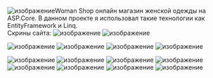 ![изображение](https://github.com/RubikRr/WomanShop/assets/65467062/c6537738-5e48-4576-847c-f71bbe3b9963)Woman Shop онлайн магазин женской одежды на ASP.Core. В данном проекте я использовал такие технологии как EntityFramework и Linq.  
Скрины сайта:
![изображение](https://github.com/RubikRr/WomanShop/assets/65467062/d03fad4f-6323-4d48-be69-5ea5aef2c14b)
![изображение](https://github.com/RubikRr/WomanShop/assets/65467062/69da941d-69df-48cb-8f46-3470a421fbc5)

![изображение](https://github.com/RubikRr/WomanShop/assets/65467062/965f24c2-b93d-4458-89b8-cc528ea102b0)
![изображение](https://github.com/RubikRr/WomanShop/assets/65467062/e6e7c852-cd8a-4398-ad8a-e7c16c422158)
![изображение](https://github.com/RubikRr/WomanShop/assets/65467062/402005b6-7ded-4169-b357-2516573bd602)
![изображение](https://github.com/RubikRr/WomanShop/assets/65467062/2bb49cfa-6975-4411-92c6-4c9930e257d6)

![изображение](https://github.com/RubikRr/WomanShop/assets/65467062/3d9c1810-d57e-4206-afc1-0c2c87590d43)
![изображение](https://github.com/RubikRr/WomanShop/assets/65467062/f1a74b6e-6c0f-40e7-99eb-cd3abcebb57e)
![изображение](https://github.com/RubikRr/WomanShop/assets/65467062/016e1c42-d79f-470d-9c94-721b78b9c2f7)
![изображение](https://github.com/RubikRr/WomanShop/assets/65467062/92567acd-3262-43cd-af3f-2283f42f0d6d)
![изображение](https://github.com/RubikRr/WomanShop/assets/65467062/8ba4de22-2874-422e-8519-7e1219507d4f)
![изображение](https://github.com/RubikRr/WomanShop/assets/65467062/12ade4f7-6418-437c-a9b7-21cb6f6fb19c)
![изображение](https://github.com/RubikRr/WomanShop/assets/65467062/f3588310-e768-4004-a6a9-0734826ccb4c)
![изображение](https://github.com/RubikRr/WomanShop/assets/65467062/614db7b6-b569-4cb6-8888-9b2a89aba2d9)







